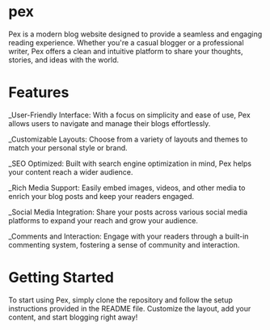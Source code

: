 # pex
Pex is a modern blog website designed to provide a seamless and engaging reading experience. Whether you're a casual blogger or a professional writer, Pex offers a clean and intuitive platform to share your thoughts, stories, and ideas with the world.





# Features

_User-Friendly Interface: With a focus on simplicity and ease of use, Pex allows users to navigate and manage their blogs effortlessly.

_Customizable Layouts: Choose from a variety of layouts and themes to match your personal style or brand.

_SEO Optimized: Built with search engine optimization in mind, Pex helps your content reach a wider audience.

_Rich Media Support: Easily embed images, videos, and other media to enrich your blog posts and keep your readers engaged.

_Social Media Integration: Share your posts across various social media platforms to expand your reach and grow your audience.

_Comments and Interaction: Engage with your readers through a built-in commenting system, fostering a sense of community and interaction.






# Getting Started
To start using Pex, simply clone the repository and follow the setup instructions provided in the README file. Customize the layout, add your content, and start blogging right away!
